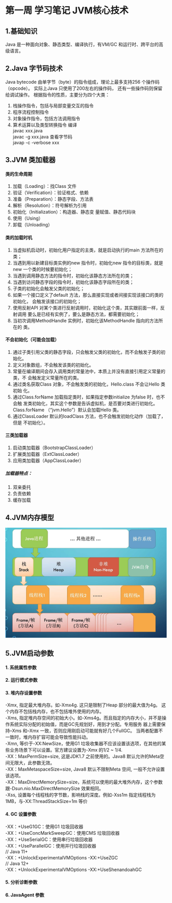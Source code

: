 # 第一周 学习笔记 JVM核心技术
## 1.基础知识
Java 是一种面向对象、静态类型、编译执行，有VM/GC 和运行时、跨平台的高级语言。
## 2.Java 字节码技术
Java bytecode 由单字节（byte）的指令组成，理论上最多支持256 个操作码（opcode）。
实际上Java 只使用了200左右的操作码， 还有一些操作码则保留给调试操作。
根据指令的性质，主要分为四个大类：
1. 栈操作指令，包括与局部变量交互的指令
2. 程序流程控制指令
3. 对象操作指令，包括方法调用指令
4. 算术运算以及类型转换指令
编译
<br>javac xxx.java
<br>javac -g xxx.java
查看字节码
<br>javap -c -verbose xxx
## 3.JVM 类加载器
#### 类的生命周期
1. 加载（Loading）：找Class 文件
2. 验证（Verification）：验证格式、依赖
3. 准备（Preparation）：静态字段、方法表
4. 解析（Resolution）：符号解析为引用
5. 初始化（Initialization）：构造器、静态变
量赋值、静态代码块
6. 使用（Using）
7. 卸载（Unloading）
#### 类的加载时机
1. 当虚拟机启动时，初始化用户指定的主类，就是启动执行的main 方法所在的类；
2. 当遇到用以新建目标类实例的new 指令时，初始化new 指令的目标类，就是new
一个类的时候要初始化；
3. 当遇到调用静态方法的指令时，初始化该静态方法所在的类；
4. 当遇到访问静态字段的指令时，初始化该静态字段所在的类；
5. 子类的初始化会触发父类的初始化；
6. 如果一个接口定义了default 方法，那么直接实现或者间接实现该接口的类的初始化，
会触发该接口的初始化；
7. 使用反射API 对某个类进行反射调用时，初始化这个类，其实跟前面一样，反射调用
要么是已经有实例了，要么是静态方法，都需要初始化；
8. 当初次调用MethodHandle 实例时，初始化该MethodHandle 指向的方法所在的
类。
#### 不会初始化（可能会加载）
1. 通过子类引用父类的静态字段，只会触发父类的初始化，而不会触发子类的初始化。
2. 定义对象数组，不会触发该类的初始化。
3. 常量在编译期间会存入调用类的常量池中，本质上并没有直接引用定义常量的类，不
会触发定义常量所在的类。
4. 通过类名获取Class 对象，不会触发类的初始化，Hello.class 不会让Hello 类初始
化。
5. 通过Class.forName 加载指定类时，如果指定参数initialize 为false 时，也不会触
发类初始化，其实这个参数是告诉虚拟机，是否要对类进行初始化。Class.forName
（“jvm.Hello”）默认会加载Hello 类。
6. 通过ClassLoader 默认的loadClass 方法，也不会触发初始化动作（加载了，但是
不初始化）。
#### 三类加载器
1. 启动类加载器（BootstrapClassLoader）
2. 扩展类加载器（ExtClassLoader）
3. 应用类加载器（AppClassLoader）
##### 加载器特点：
1. 双亲委托
2. 负责依赖
3. 缓存加载
## 4.JVM内存模型
![avatar](./jvm内存模型.jpg)
## 5.JVM启动参数
#### 1. 系统属性参数
#### 2. 运行模式参数
#### 3. 堆内存设置参数
-Xmx, 指定最大堆内存。如-Xmx4g. 这只是限制了Heap 部分的最大值为4g。
这个内存不包括栈内存，也不包括堆外使用的内存。
<br>-Xms, 指定堆内存空间的初始大小。如-Xms4g。而且指定的内存大小，并不是操作系统实际分配的初始值，而是GC先规划好，用到才分配。专用服务
器上需要保持–Xms 和–Xmx 一致，否则应用刚启动可能就有好几个FullGC。
当两者配置不一致时，堆内存扩容可能会导致性能抖动。
<br>-Xmn, 等价于-XX:NewSize，使用G1 垃圾收集器不应该设置该选项，在其他的某些业务场景下可以设置。官方建议设置为-Xmx 的1/2 ~ 1/4.
<br>-XX：MaxPermSize=size, 这是JDK1.7 之前使用的。Java8 默认允许的Meta空间无限大，此参数无效。
<br>-XX：MaxMetaspaceSize=size, Java8 默认不限制Meta 空间, 一般不允许设置该选项。
<br>-XX：MaxDirectMemorySize=size，系统可以使用的最大堆外内存，这个参数跟-Dsun.nio.MaxDirectMemorySize 效果相同。
<br>-Xss, 设置每个线程栈的字节数，影响栈的深度。例如-Xss1m 指定线程栈为1MB，与-XX:ThreadStackSize=1m 等价
#### 4. GC 设置参数
-XX：+UseG1GC：使用G1 垃圾回收器
<br>-XX：+UseConcMarkSweepGC：使用CMS 垃圾回收器
<br>-XX：+UseSerialGC：使用串行垃圾回收器
<br>-XX：+UseParallelGC：使用并行垃圾回收器
<br>// Java 11+
<br>-XX：+UnlockExperimentalVMOptions -XX:+UseZGC
<br>// Java 12+
<br>-XX：+UnlockExperimentalVMOptions -XX:+UseShenandoahGC
#### 5. 分析诊断参数
#### 6. JavaAgent 参数